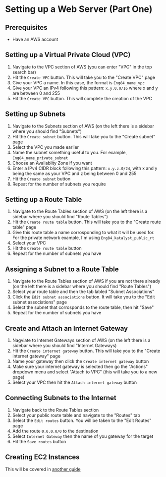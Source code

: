 # Setting up a Web Server (Part One)
## Prerequisites
- Have an AWS account

## Setting up a Virtual Private Cloud (VPC)
1. Navigate to the VPC section of AWS (you can enter "VPC" in the top search bar)
2. Hit the `Create VPC` button. This will take you to the "Create VPC" page
3. Give your VPC a name. In this case, the format is `Eng84_name_vpc`
4. Give your VPC an IPv4 following this pattern: `x.y.0.0/16` where x and y are between 0 and 255
5. Hit the `Create VPC` button. This will complete the creation of the VPC

## Setting up Subnets
1. Navigate to the Subnets section of AWS (on the left there is a sidebar where you should find "Subnets")
2. Hit the `Create subnet` button. This will take you to the "Create subnet" page
3. Select the VPC you made earlier
4. Name the subnet something useful to you. For example, `Eng84_name_private_subnet`
5. Choose an Availablity Zone if you want
6. Enter a IPv4 CIDR block following this pattern: `x.y.z.0/24`, with x and y being the same as your VPC and z being between 0 and 255
7. Hit the `Create subnet` button
8. Repeat for the number of subnets you require

## Setting up a Route Table
1. Navigate to the Route Tables section of AWS (on the left there is a sidebar where you should find "Route Tables")
2. Hit the `Create route table` button. This will take you to the "Create route table" page
3. Give this route table a name corrosponding to what it will be used for. For the private network example, I'm using `Eng84_katalyst_public_rt`
4. Select your VPC
5. Hit the `Create route table` button
6. Repeat for the number of subnets you have

## Assigning a Subnet to a Route Table
1. Navigate to the Route Tables section of AWS if you are not there already (on the left there is a sidebar where you should find "Route Tables")
2. Select your route table and then the tab labled "Subnet Associations"
3. Click the `Edit subnet associations` button. It will take you to the "Edit subnet associations" page
4. Select the subnet that corrosponds to the route table, then hit "Save"
5. Repeat for the number of subnets you have

## Create and Attach an Internet Gateway
1. Nagviate to Internet Gateways section of AWS (on the left there is a sidebar where you should find "Internet Gateways)
2. Hit the `Create internet gateway` button. This will take you to the "Create internet gateway" page
3. Name your gateway then click the `Create internet gateway` button
4. Make sure your internet gateway is selected then go the "Actions" dropdown menu and select "Attach to VPC" (this will take you to a new page)
5. Select your VPC then hit the `Attach internet gateway` button

## Connecting Subnets to the Internet
1. Navigate back to the Route Tables section
2. Select your public route table and navigate to the "Routes" tab
3. Select the `Edit routes` button. You will be taken to the "Edit Routes" page
4. Add the route `0.0.0.0/0` to the destination
5. Select `Internet Gateway` then the name of you gateway for the target
6. Hit the `Save routes` button

## Creating EC2 Instances
This will be covered in [another guide](ec2_instance_setup.md)